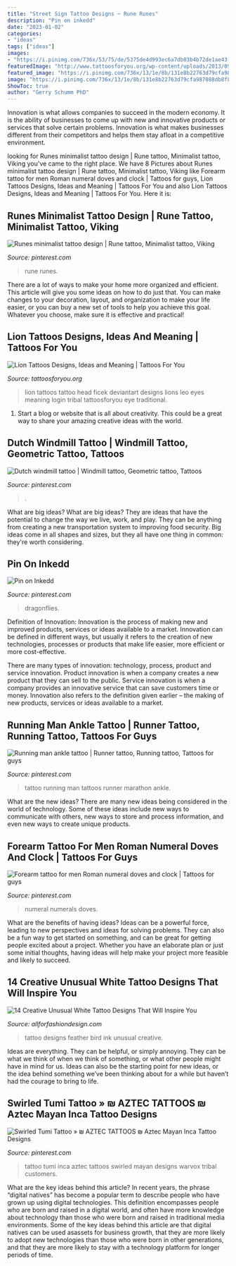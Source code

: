 ```yaml
---
title: "Street Sign Tattoo Designs ~ Rune Runes"
description: "Pin on inkedd"
date: "2023-01-02"
categories:
- "ideas"
tags: ["ideas"]
images:
- "https://i.pinimg.com/736x/53/75/de/5375de4d993ec6a7db03b4b72de1ae43--dutch-windmill-windmill-tattoo.jpg"
featuredImage: "http://www.tattoosforyou.org/wp-content/uploads/2013/09/Lion-Head-Tattoos.jpg"
featured_image: "https://i.pinimg.com/736x/13/1e/8b/131e8b22763d79cfa987088db8f82031--dragonflies-it-is.jpg"
image: "https://i.pinimg.com/736x/13/1e/8b/131e8b22763d79cfa987088db8f82031--dragonflies-it-is.jpg"
ShowToc: true
author: "Gerry Schumm PhD"
---
```



Innovation is what allows companies to succeed in the modern economy. It is the ability of businesses to come up with new and innovative products or services that solve certain problems. Innovation is what makes businesses different from their competitors and helps them stay afloat in a competitive environment.

	

		
looking for Runes minimalist tattoo design | Rune tattoo, Minimalist tattoo, Viking you've came to the right place. We have 8 Pictures about Runes minimalist tattoo design | Rune tattoo, Minimalist tattoo, Viking like Forearm tattoo for men Roman numeral doves and clock | Tattoos for guys, Lion Tattoos Designs, Ideas and Meaning | Tattoos For You and also Lion Tattoos Designs, Ideas and Meaning | Tattoos For You. Here it is:
		
    
## Runes Minimalist Tattoo Design | Rune Tattoo, Minimalist Tattoo, Viking

<img loading=lazy src="https://i.pinimg.com/736x/dc/3a/98/dc3a98ab63e08ac9c24a79dfb0b5b67d.jpg" onerror="this.onerror=null;this.src='https://tse2.mm.bing.net/th?id=OIP.kVlOATEcEGegNcMF_AjFUAHaLO&amp;pid=15.1';" alt="Runes minimalist tattoo design | Rune tattoo, Minimalist tattoo, Viking">

_Source: pinterest.com_

>rune runes. 

	

There are a lot of ways to make your home more organized and efficient. This article will give you some ideas on how to do just that. You can make changes to your decoration, layout, and organization to make your life easier, or you can buy a new set of tools to help you achieve this goal. Whatever you choose, make sure it is effective and practical!

    
## Lion Tattoos Designs, Ideas And Meaning | Tattoos For You

<img loading=lazy src="http://www.tattoosforyou.org/wp-content/uploads/2013/09/Lion-Head-Tattoos.jpg" onerror="this.onerror=null;this.src='https://tse3.mm.bing.net/th?id=OIP.Y0MEX8gyKMBvolFz9XSKoAHaKs&amp;pid=15.1';" alt="Lion Tattoos Designs, Ideas and Meaning | Tattoos For You">

_Source: tattoosforyou.org_

>lion tattoos tattoo head ficek deviantart designs lions leo eyes meaning login tribal tattoosforyou eye traditional. 

	

1. Start a blog or website that is all about creativity. This could be a great way to share your amazing creative ideas with the world.

    
## Dutch Windmill Tattoo | Windmill Tattoo, Geometric Tattoo, Tattoos

<img loading=lazy src="https://i.pinimg.com/736x/53/75/de/5375de4d993ec6a7db03b4b72de1ae43--dutch-windmill-windmill-tattoo.jpg" onerror="this.onerror=null;this.src='https://tse1.mm.bing.net/th?id=OIP.L3s4WE0sT9f7cmfsilNazQHaJ3&amp;pid=15.1';" alt="Dutch windmill tattoo | Windmill tattoo, Geometric tattoo, Tattoos">

_Source: pinterest.com_

>. 

	

What are big ideas?
What are big ideas? They are ideas that have the potential to change the way we live, work, and play. They can be anything from creating a new transportation system to improving food security. Big ideas come in all shapes and sizes, but they all have one thing in common: they're worth considering.

    
## Pin On Inkedd

<img loading=lazy src="https://i.pinimg.com/736x/13/1e/8b/131e8b22763d79cfa987088db8f82031--dragonflies-it-is.jpg" onerror="this.onerror=null;this.src='https://tse1.mm.bing.net/th?id=OIP.GaJOz-BHW13txJZcVWeIkwHaNJ&amp;pid=15.1';" alt="Pin on Inkedd">

_Source: pinterest.com_

>dragonflies. 

	

Definition of Innovation:
Innovation is the process of making new and improved products, services or ideas available to a market. Innovation can be defined in different ways, but usually it refers to the creation of new technologies, processes or products that make life easier, more efficient or more cost-effective.

There are many types of innovation: technology, process, product and service innovation. Product innovation is when a company creates a new product that they can sell to the public. Service innovation is when a company provides an innovative service that can save customers time or money. Innovation also refers to the definition given earlier – the making of new products, services or ideas available to a market.

    
## Running Man Ankle Tattoo | Runner Tattoo, Running Tattoo, Tattoos For Guys

<img loading=lazy src="https://i.pinimg.com/736x/e8/ed/ee/e8edee5987ce16b0aa58a0f5b9351969--running-man-marathon-tattoo.jpg" onerror="this.onerror=null;this.src='https://tse4.mm.bing.net/th?id=OIP.b-aAyLZVO9rPsPkzu-0_jQHaJ6&amp;pid=15.1';" alt="Running man ankle tattoo | Runner tattoo, Running tattoo, Tattoos for guys">

_Source: pinterest.com_

>tattoo running man tattoos runner marathon ankle. 

	

What are the new ideas?
There are many new ideas being considered in the world of technology. Some of these ideas include new ways to communicate with others, new ways to store and process information, and even new ways to create unique products.

    
## Forearm Tattoo For Men Roman Numeral Doves And Clock | Tattoos For Guys

<img loading=lazy src="https://i.pinimg.com/736x/ff/37/8d/ff378d6678147794cb9376af2ca67953.jpg" onerror="this.onerror=null;this.src='https://tse1.mm.bing.net/th?id=OIP.FPK5R0Ymtix5U2rB7gVrewHaJ3&amp;pid=15.1';" alt="Forearm tattoo for men Roman numeral doves and clock | Tattoos for guys">

_Source: pinterest.com_

>numeral numerals doves. 

	

What are the benefits of having ideas?
Ideas can be a powerful force, leading to new perspectives and ideas for solving problems. They can also be a fun way to get started on something, and can be great for getting people excited about a project. Whether you have an elaborate plan or just some initial thoughts, having ideas will help make your project more feasible and likely to succeed.

    
## 14 Creative Unusual White Tattoo Designs That Will Inspire You

<img loading=lazy src="https://allforfashiondesign.com/wp-content/uploads/2014/11/g-12.jpg" onerror="this.onerror=null;this.src='https://tse2.mm.bing.net/th?id=OIP.bcdgiQKuRmWhBnb8DDrb2gHaLH&amp;pid=15.1';" alt="14 Creative Unusual White Tattoo Designs That Will Inspire You">

_Source: allforfashiondesign.com_

>tattoo designs feather bird ink unusual creative. 

	

Ideas are everything. They can be helpful, or simply annoying. They can be what we think of when we think of something, or what other people might have in mind for us. Ideas can also be the starting point for new ideas, or the idea behind something we’ve been thinking about for a while but haven’t had the courage to bring to life.

    
## Swirled Tumi Tattoo » ₪ AZTEC TATTOOS ₪ Aztec Mayan Inca Tattoo Designs

<img loading=lazy src="https://i.pinimg.com/736x/38/54/db/3854dbc8974be187028482fd5a4cf872--inca-tattoo-tattoo-photo.jpg" onerror="this.onerror=null;this.src='https://tse3.mm.bing.net/th?id=OIP.BRAG-s4BKGa_hy6yPJWCEwHaJ4&amp;pid=15.1';" alt="Swirled Tumi Tattoo » ₪ AZTEC TATTOOS ₪ Aztec Mayan Inca Tattoo Designs">

_Source: pinterest.com_

>tattoo tumi inca aztec tattoos swirled mayan designs warvox tribal customers. 

	

What are the key ideas behind this article?
In recent years, the phrase “digital natives” has become a popular term to describe people who have grown up using digital technologies. This definition encompasses people who are born and raised in a digital world, and often have more knowledge about technology than those who were born and raised in traditional media environments. Some of the key ideas behind this article are that digital natives can be used asassets for business growth, that they are more likely to adopt new technologies than those who were born in other generations, and that they are more likely to stay with a technology platform for longer periods of time.

